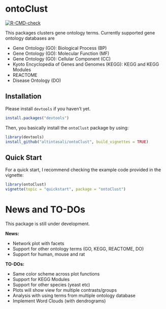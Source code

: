 
<!-- README.md is generated from README.Rmd. Please edit that file -->

# ontoClust

<!-- badges: start -->

[![R-CMD-check](https://github.com/altintasali/ontoClust/workflows/R-CMD-check/badge.svg)](https://github.com/altintasali/ontoClust/actions)
<!-- badges: end -->

This packages clusters gene ontology terms. Currently supported gene
ontology databases are

-   Gene Ontology (GO): Biological Process (BP)
-   Gene Ontology (GO): Molecular Function (MF)
-   Gene Ontology (GO): Cellular Component (CC)
-   Kyoto Encyclopedia of Genes and Genomes (KEGG): KEGG and KEGG
    Modules
-   REACTOME
-   Disease Ontology (DO)

## Installation

Please install `devtools` if you haven’t yet.

``` r
install.packages("devtools")
```

Then, you basically install the `ontoClust` package by using:

``` r
library(devtools)
install_github("altintasali/ontoClust", build_vignettes = TRUE)
```

## Quick Start

For a quick start, I recommend checking the example code provided in the
vignette:

``` r
library(ontoClust)
vignette(topic = "quickstart", package = "ontoClust")
```

# News and TO-DOs

This package is still under development.

**News:**

-   Network plot with facets
-   Support for other ontology terms (GO, KEGG, REACTOME, DO)
-   Support for human, mouse and rat

**TO-DOs:**

-   Same color scheme across plot functions
-   Support for KEGG Modules
-   Support for other species (yeast etc)
-   Plots will show view for multiple contrasts/groups
-   Analysis with using terms from multiple ontology database
-   Implement Word Clouds (with dendrograms)
